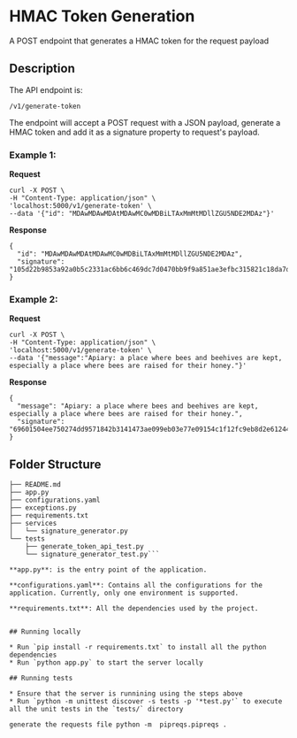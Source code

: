 # HMAC Token Generation

A POST endpoint that generates a HMAC token for the request payload


## Description

The API endpoint is:

```
/v1/generate-token
```

The endpoint will accept a POST request with a JSON payload, generate a HMAC token and add it as a signature property to request's payload.

### Example 1:

**Request**
```
curl -X POST \
-H "Content-Type: application/json" \
'localhost:5000/v1/generate-token' \
--data '{"id": "MDAwMDAwMDAtMDAwMC0wMDBiLTAxMmMtMDllZGU5NDE2MDAz"}'
```

**Response**
```
{
  "id": "MDAwMDAwMDAtMDAwMC0wMDBiLTAxMmMtMDllZGU5NDE2MDAz",
  "signature": "105d22b9853a92a0b5c2331ac6bb6c469dc7d0470bb9f9a851ae3efbc315821c18da7d2564d1680b664ff5ff1835fef20380cda45b8e7cd6febc970b297e996a"
}
```

### Example 2:
**Request**
```
curl -X POST \
-H "Content-Type: application/json" \
'localhost:5000/v1/generate-token' \
--data '{"message":"Apiary: a place where bees and beehives are kept, especially a place where bees are raised for their honey."}'
```

**Response**
```
{
  "message": "Apiary: a place where bees and beehives are kept, especially a place where bees are raised for their honey.",
  "signature": "69601504ee750274dd9571842b3141473ae099eb03e77e09154c1f12fc9eb8d2e612441856966eda41fc2bb26d92a5f38ba9d8b954cf2f1a14f3142b86eee98a"
}
```

## Folder Structure

```
├── README.md
├── app.py
├── configurations.yaml
├── exceptions.py
├── requirements.txt
├── services
│   └── signature_generator.py
└── tests
    ├── generate_token_api_test.py
    └── signature_generator_test.py```

**app.py**: is the entry point of the application.

**configurations.yaml**: Contains all the configurations for the application. Currently, only one environment is supported.

**requirements.txt**: All the dependencies used by the project.


## Running locally

* Run `pip install -r requirements.txt` to install all the python dependencies
* Run `python app.py` to start the server locally

## Running tests

* Ensure that the server is runnining using the steps above
* Run `python -m unittest discover -s tests -p '*test.py'` to execute all the unit tests in the `tests/` directory

generate the requests file python -m  pipreqs.pipreqs . 